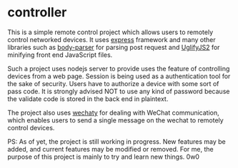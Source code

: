 # controller

This is a simple remote control project which allows users to remotely control networked devices. It uses [express](github.com/expressjs/express) framework and many other libraries such as [body-parser](github.com/expressjs/body-parser) for parsing post request and [UglifyJS2](github.com/mishoo/UglifyJS2) for minifying front end JavaScript files.

Such a project uses nodejs server to provide uses the feature of controlling devices from a web page. Session is being used as a authentication tool for the sake of security. Users have to authorize a device with some sort of pass code. It is strongly advised NOT to use any kind of password because the validate code is stored in the back end in plaintext. 

The project also uses [wechaty](github.com/Chatie/wechaty) for dealing with WeChat communication, which enables users to send a single message on the wechat to remotely control devices. 

PS: As of yet, the project is still working in progress. New features may be added, and current features may be modified or removed. For me, the purpose of this project is mainly to try and learn new things. 0w0 
